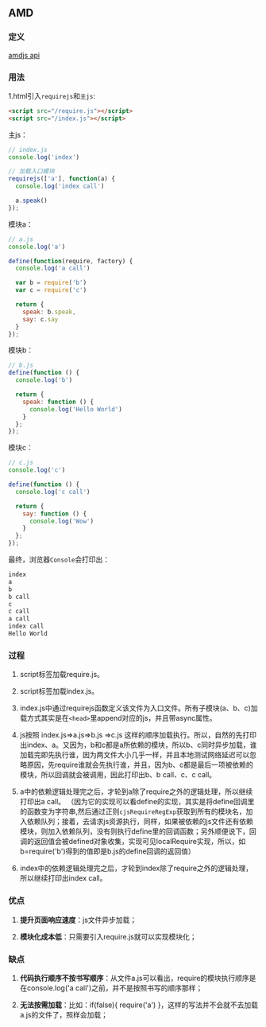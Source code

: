 AMD
---
### 定义
[amdjs api](https://github.com/amdjs/amdjs-api/blob/master/AMD.md)

### 用法
1.html引入`requirejs`和`主js`:
```html
<script src="/require.js"></script>
<script src="/index.js"></script>
```

主js：
```js
// index.js
console.log('index')

// 加载入口模块
requirejs(['a'], function(a) {
  console.log('index call')

  a.speak()
});
```

模块a：
```js
// a.js
console.log('a')

define(function(require, factory) {
  console.log('a call')

  var b = require('b')
  var c = require('c')

  return {
    speak: b.speak,
    say: c.say
  }
});
```

模块b：
```js
// b.js
define(function () {
  console.log('b')

  return {
    speak: function () {
      console.log('Hello World')
    }
  };
});
```

模块c：
```js
// c.js
console.log('c')

define(function () {
  console.log('c call')

  return {
    say: function () {
      console.log('Wow')
    }
  };
});
```

最终，浏览器`Console`会打印出：
```js
index
a
b
b call
c
c call
a call
index call
Hello World
```

### 过程
1. script标签加载require.js。
2. script标签加载index.js。
3. index.js中通过requirejs函数定义该文件为入口文件。所有子模块(a、b、c)加载方式其实是在`<head>`里append对应的js，并且带async属性。

4. js按照
index.js=>a.js=>b.js
              =>c.js
这样的顺序加载执行。所以，自然的先打印出index、a。又因为，b和c都是a所依赖的模块，所以b、c同时异步加载，谁加载完即先执行谁，因为两文件大小几乎一样，并且本地测试网络延迟可以忽略原因，先require谁就会先执行谁，并且，因为b、c都是最后一项被依赖的模块，所以回调就会被调用，因此打印出b、b call、c、c call。

5. a中的依赖逻辑处理完之后，才轮到a除了require之外的逻辑处理，所以继续打印出a call。
（因为它的实现可以看define的实现，其实是将define回调里的函数变为字符串,然后通过正则`cjsRequireRegExp`获取到所有的模块名，加入依赖队列；接着，去请求js资源执行，同样，如果被依赖的js文件还有依赖模块，则加入依赖队列，没有则执行define里的回调函数；另外顺便说下，回调的返回值会被defined对象收集，实现可见localRequire实现，所以，如b=require('b')得到的值即是b.js的define回调的返回值）

6. index中的依赖逻辑处理完之后，才轮到index除了require之外的逻辑处理，所以继续打印出index call。

### 优点
1. **提升页面响应速度**：js文件异步加载；

2. **模块化成本低**：只需要引入require.js就可以实现模块化；

### 缺点
1. **代码执行顺序不按书写顺序**：从文件a.js可以看出，require的模块执行顺序是在console.log('a call')之前，并不是按照书写的顺序那样；

2. **无法按需加载**：比如：if(false){ require('a') }，这样的写法并不会就不去加载a.js的文件了，照样会加载；
